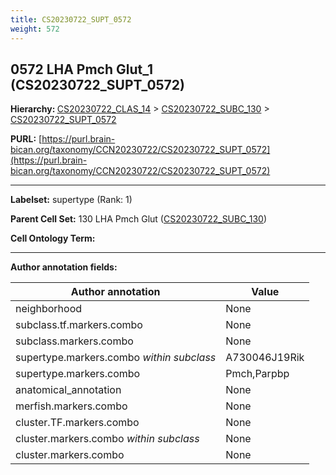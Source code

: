 ```yaml
---
title: CS20230722_SUPT_0572
weight: 572
---
```

## 0572 LHA Pmch Glut_1 (CS20230722_SUPT_0572)
<b>Hierarchy: </b>
[CS20230722_CLAS_14](../CS20230722_CLAS_14) >
[CS20230722_SUBC_130](../CS20230722_SUBC_130) >
[CS20230722_SUPT_0572](../CS20230722_SUPT_0572)

**PURL:** [https://purl.brain-bican.org/taxonomy/CCN20230722/CS20230722_SUPT_0572](https://purl.brain-bican.org/taxonomy/CCN20230722/CS20230722_SUPT_0572)

---


**Labelset:** supertype (Rank: 1)

**Parent Cell Set:** 130 LHA Pmch Glut ([CS20230722_SUBC_130](../CS20230722_SUBC_130))



**Cell Ontology Term:** 

[MARKER GENES.]: #


---

[TRANSFERRED ANNOTATIONS.]: #


[AUTHOR ANNOTATION FIELDS.]: #


**Author annotation fields:**

| Author annotation | Value |
|-------------------|-------|
|neighborhood|None|
|subclass.tf.markers.combo|None|
|subclass.markers.combo|None|
|supertype.markers.combo _within subclass_|A730046J19Rik|
|supertype.markers.combo|Pmch,Parpbp|
|anatomical_annotation|None|
|merfish.markers.combo|None|
|cluster.TF.markers.combo|None|
|cluster.markers.combo _within subclass_|None|
|cluster.markers.combo|None|
